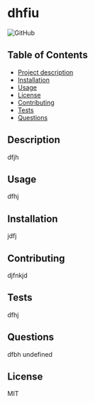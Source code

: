 
# dhfiu
![GitHub](https://img.shields.io/github/license/Anna-Janina/Professional-README-Generator?style=plastic)


## Table of Contents
- [Project description](#Description)
- [Installation](#Installation)
- [Usage](#Usage)
- [License](#License)
- [Contributing](#Contributing)
- [Tests](#Tests)
- [Questions](#Questions)

## Description
dfjh

## Usage
dfhj

## Installation
jdfj

## Contributing
djfnkjd

## Tests
dfhj

## Questions
dfbh
undefined

## License
MIT

